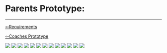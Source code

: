 # Parents Prototype:

----------------------------------

[⇦Requirements](requirementgathering.md)

[⇦Coaches Prototype](coaches.md) 

<img src="../imgs\Prototypes\Parent Prototypes\Slide1.png" >
<img src="../imgs\Prototypes\Parent Prototypes\Slide2.png" >
<img src="../imgs\Prototypes\Parent Prototypes\Slide3.png" >
<img src="../imgs\Prototypes\Parent Prototypes\Slide4.png" >
<img src="../imgs\Prototypes\Parent Prototypes\Slide5.png" >
<img src="../imgs\Prototypes\Parent Prototypes\Slide6.png" >
<img src="../imgs\Prototypes\Parent Prototypes\Slide7.png" >
<img src="../imgs\Prototypes\Parent Prototypes\Slide8.png" >
<img src="../imgs\Prototypes\Parent Prototypes\Slide9.png" >
<img src="../imgs\Prototypes\Parent Prototypes\Slide10.png" >
<img src="../imgs\Prototypes\Parent Prototypes\Slide11.png" >
<img src="../imgs\Prototypes\Parent Prototypes\Slide12.png" >
<img src="../imgs\Prototypes\Parent Prototypes\Slide13.png" >

